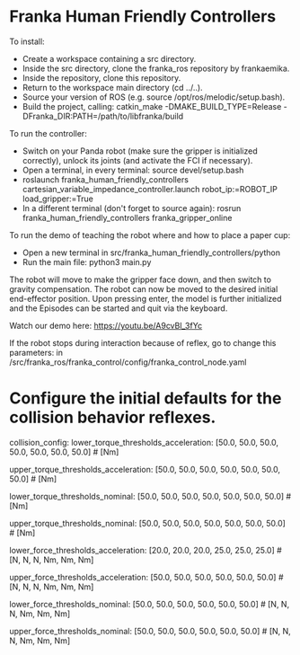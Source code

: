 # Franka Human Friendly Controllers
To install:
- Create a workspace containing a src directory.
- Inside the src directory, clone the franka_ros repository by frankaemika.
- Inside the repository, clone this repository.
- Return to the workspace main directory (cd ../..).
- Source your version of ROS (e.g. source /opt/ros/melodic/setup.bash).
- Build the project, calling: catkin_make -DMAKE_BUILD_TYPE=Release -DFranka_DIR:PATH=/path/to/libfranka/build

To run the controller:
- Switch on your Panda robot (make sure the gripper is initialized correctly), unlock its joints (and activate the FCI if necessary).
- Open a terminal, in every terminal: source devel/setup.bash
- roslaunch franka_human_friendly_controllers cartesian_variable_impedance_controller.launch robot_ip:=ROBOT_IP load_gripper:=True
- In a different terminal (don't forget to source again): rosrun franka_human_friendly_controllers franka_gripper_online

To run the demo of teaching the robot where and how to place a paper cup:
- Open a new terminal in src/franka_human_friendly_controllers/python
- Run the main file: python3 main.py

The robot will move to make the gripper face down, and then switch to gravity compensation.
The robot can now be moved to the desired initial end-effector position.
Upon pressing enter, the model is further initialized and the Episodes can be started and quit via the keyboard.

Watch our demo here: https://youtu.be/A9cvBl_3fYc

If the robot stops during interaction because of reflex, go to change this parameters:
in /src/franka_ros/franka_control/config/franka_control_node.yaml
# Configure the initial defaults for the collision behavior reflexes.
collision_config:
  lower_torque_thresholds_acceleration: [50.0, 50.0, 50.0, 50.0, 50.0, 50.0, 50.0]  # [Nm]
  
  upper_torque_thresholds_acceleration: [50.0, 50.0, 50.0, 50.0, 50.0, 50.0, 50.0]  # [Nm]
  
  lower_torque_thresholds_nominal: [50.0, 50.0, 50.0, 50.0, 50.0, 50.0, 50.0]  # [Nm]
  
  upper_torque_thresholds_nominal: [50.0, 50.0, 50.0, 50.0, 50.0, 50.0, 50.0]  # [Nm]
  
  lower_force_thresholds_acceleration: [20.0, 20.0, 20.0, 25.0, 25.0, 25.0]  # [N, N, N, Nm, Nm, Nm]
  
  upper_force_thresholds_acceleration: [50.0, 50.0, 50.0, 50.0, 50.0, 50.0]  # [N, N, N, Nm, Nm, Nm] 
  
  lower_force_thresholds_nominal: [50.0, 50.0, 50.0, 50.0, 50.0, 50.0]  # [N, N, N, Nm, Nm, Nm]
  
  upper_force_thresholds_nominal: [50.0, 50.0, 50.0, 50.0, 50.0, 50.0]  # [N, N, N, Nm, Nm, Nm]
  
  
